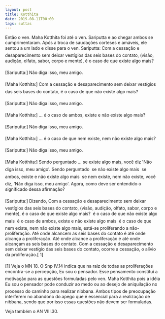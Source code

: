 ```yaml
---
layout: post
title: Kotthita
date: 2019-08-11T00:00
tags: suttas
---
```

Então o ven. Maha Kotthita foi até o ven. Sariputta e ao chegar ambos se cumprimentaram. Após a troca de saudações corteses e amáveis, ele sentou a um lado e disse para o ven. Sariputta: Com a cessação e desaparecimento sem deixar vestígios das seis bases do contato, (visão, audição, olfato, sabor, corpo e mente), é o caso de que existe algo mais?

[Sariputta:] Não diga isso, meu amigo.

[Maha Kotthita:] Com a cessação e desaparecimento sem deixar vestígios das seis bases do contato, é o caso de que não existe algo mais?

[Sariputta:] Não diga isso, meu amigo.

[Maha Kotthita:] ... é o caso de ambos, existe e não existe algo mais?

[Sariputta:] Não diga isso, meu amigo.

[Maha Kotthita:] ... é o caso de que nem existe, nem não existe algo mais?

[Sariputta:] Não diga isso, meu amigo.

[Maha Kotthita:] Sendo perguntado ... se existe algo mais, você diz 'Não diga isso, meu amigo'. Sendo perguntado  se não existe algo mais  se ambos, existe e não existe algo mais  se nem existe, nem não existe, você diz, 'Não diga isso, meu amigo'. Agora, como deve ser entendido o significado dessa afirmação?

[Sariputta:] Dizendo, Com a cessação e desaparecimento sem deixar vestígios das seis bases do contato, (visão, audição, olfato, sabor, corpo e mente), é o caso de que existe algo mais?  é o caso de que não existe algo mais  é o caso de ambos, existe e não existe algo mais  é o caso de que nem existe, nem não existe algo mais, está-se proliferando a não-proliferação. Até onde alcancem as seis bases do contato é até onde alcança a proliferação. Até onde alcance a proliferação é até onde alcançam as seis bases do contato. Com a cessação e desaparecimento sem deixar vestígio das seis bases do contato, ocorre a cessação, o alívio da proliferação.[ 1]

[1] Veja o MN 18. O Snp IV.14 indica que na raiz de todas as proliferações encontra-se a percepção, Eu sou o pensador. Esse pensamento constitui a motivação para as questões formuladas pelo ven. Maha Kotthita pois a idéia Eu sou o pensador pode conduzir ao medo ou ao desejo de aniquilação no processo do caminho para realizar nibbana. Ambos tipos de preocupação interferem no abandono do apego que é essencial para a realização de nibbana, sendo que por isso essas questões não devem ser formuladas.

Veja também o AN VIII.30.

